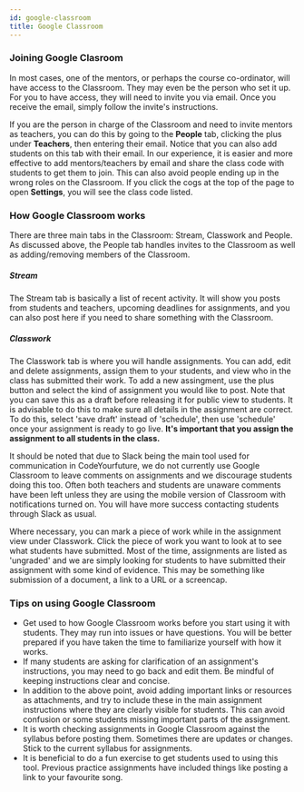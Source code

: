 ```yaml
---
id: google-classroom
title: Google Classroom
---
```


### Joining Google Clasroom

In most cases, one of the mentors, or perhaps the course co-ordinator, will have access to the Classroom. They may even be the person who set it up. For you to have access, they will need to invite you via email. Once you receive the email, simply follow the invite's instructions.

If you are the person in charge of the Classroom and need to invite mentors as teachers, you can do this by going to the **People** tab, clicking the plus under **Teachers**, then entering their email. Notice that you can also add students on this tab with their email. In our experience, it is easier and more effective to add mentors/teachers by email and share the class code with students to get them to join. This can also avoid people ending up in the wrong roles on the  Classroom. If you click the cogs at the top of the page to open **Settings**, you will see the class code listed.

### How Google Classroom works

There are three main tabs in the Classroom: Stream, Classwork and People. As discussed above, the People tab handles invites to the Classroom as well as adding/removing members of the Classroom.

##### Stream
The Stream tab is basically a list of recent activity. It will show you posts from students and teachers, upcoming deadlines for assignments, and you can also post here if you need to share something with the Classroom.

##### Classwork
The Classwork tab is where you will handle assignments. You can add, edit and delete assignments, assign them to your students, and view who in the class has submitted their work. To add a new assingment, use the plus button and select the kind of assignment you would like to post. Note that you can save this as a draft before releasing it for public view to students. It is advisable to do this to make sure all details in the assignment are correct. To do this, select 'save draft' instead of 'schedule', then use 'schedule' once your assignment is ready to go live. **It's important that you assign the assignment to all students in the class.**

It should be noted that due to Slack being the main tool used for communication in CodeYourfuture, we do not currently use Google Classroom to leave comments on assignments and we discourage students doing this too. Often both teachers and students are unaware comments have been left unless they are using the mobile version of Classroom with notifications turned on. You will have more success contacting students through Slack as usual.

Where necessary, you can mark a piece of work while in the assignment view under Classwork. Click the piece of work you want to look at to see what students have submitted. Most of the time, assignments are listed as 'ungraded' and we are simply looking for students to have submitted their assignment with some kind of evidence. This may be something like submission of a document, a link to a URL or a screencap.

### Tips on using Google Classroom
- Get used to how Google Classroom works before you start using it with students. They may run into issues or have questions. You will be better prepared if you have taken the time to familiarize yourself with how it works.
- If many students are asking for clarification of an assignment's instructions, you may need to go back and edit them. Be mindful of keeping instructions clear and concise.
- In addition to the above point, avoid adding important links or resources as attachments, and try to include these in the main assignment instructions where they are clearly visible for students. This can avoid confusion or some students missing important parts of the assignment.
- It is worth checking assignments in Google Classroom against the syllabus before posting them. Sometimes there are updates or changes. Stick to the current syllabus for assignments.
- It is beneficial to do a fun exercise to get students used to using this tool. Previous practice assignments have included things like posting a link to your favourite song.

